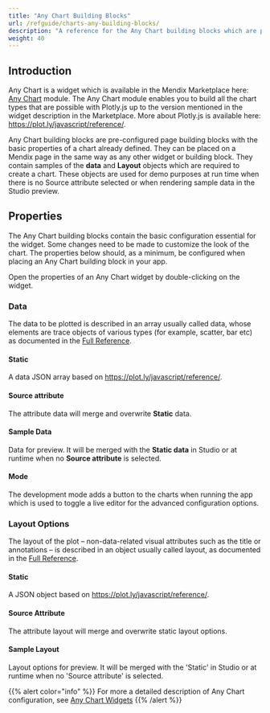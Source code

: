 ```yaml
---
title: "Any Chart Building Blocks"
url: /refguide/charts-any-building-blocks/
description: "A reference for the Any Chart building blocks which are provided as part of the Any Chart widget"
weight: 40
---
```


## Introduction

Any Chart is a widget which is available in the Mendix Marketplace here: [Any Chart](/appstore/modules/any-chart/) module. The Any Chart module enables you to build all the chart types that are possible with Plotly.js up to the version mentioned in the widget description in the Marketplace. More about Plotly.js is available here: https://plot.ly/javascript/reference/.

Any Chart building blocks are pre-configured page building blocks with the basic properties of a chart already defined. They can be placed on a Mendix page in the same way as any other widget or building block. They contain samples of the **data** and **Layout** objects which are required to create a chart. These objects are used for demo purposes at run time when there is no Source attribute selected or when rendering sample data in the Studio preview.

## Properties

The Any Chart building blocks contain the basic configuration essential for the widget. Some changes need to be made to customize the look of the chart. The properties below should, as a minimum, be configured when placing an Any Chart building block in your app.

Open the properties of an Any Chart widget by double-clicking on the widget.

### Data

The data to be plotted is described in an array usually called data, whose elements are trace objects of various types (for example, scatter, bar etc) as documented in the [Full Reference](https://plot.ly/javascript/reference).

#### Static

A data JSON array based on https://plot.ly/javascript/reference/.

#### Source attribute

The attribute data will merge and overwrite **Static** data.

#### Sample Data

Data for preview. It will be merged with the **Static data** in Studio or at runtime when no **Source attribute** is selected.

#### Mode

The development mode adds a button to the charts when running the app which is used to toggle a live editor for the advanced configuration options.

### Layout Options

The layout of the plot – non-data-related visual attributes such as the title or annotations – is described in an object usually called layout, as documented in the [Full Reference](https://plot.ly/javascript/reference/#layout).

#### Static

A JSON object based on https://plot.ly/javascript/reference/.

#### Source Attribute

The attribute layout will merge and overwrite static layout options.

#### Sample Layout

Layout options for preview. It will be merged with the 'Static' in Studio or at runtime when no 'Source attribute' is selected.

{{% alert color="info" %}}
For more a detailed description of Any Chart configuration, see [Any Chart Widgets](/refguide/charts-any-configuration/)
{{% /alert %}}
